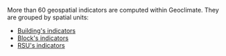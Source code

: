 
More than 60 geospatial indicators are computed within Geoclimate. They are grouped by spatial units: 

- [Building's indicators](./indicators/building.md)
- [Block's indicators](./indicators/block.md)
- [RSU's indicators](./indicators/rsu.md)
